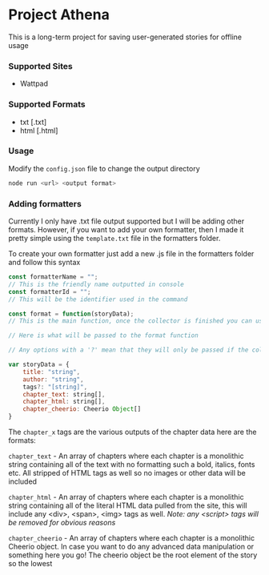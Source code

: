 # Project Athena
 This is a long-term project for saving user-generated stories for offline usage


### Supported Sites
- Wattpad

### Supported Formats
- txt [.txt]
- html [.html]

### Usage

Modify the `config.json` file to change the output directory 
```bash
node run <url> <output format>
```

### Adding formatters

Currently I only have .txt file output supported but I will be adding other formats. However, if you want to add your own formatter, then I made it pretty simple using the `template.txt` file in the formatters folder.

To create your own formatter just add a new .js file in the formatters folder and follow this syntax

```javascript
const formatterName = "";
// This is the friendly name outputted in console
const formatterId = "";
// This will be the identifier used in the command

const format = function(storyData);
// This is the main function, once the collector is finished you can use the storyData however you see fit

// Here is what will be passed to the format function

// Any options with a '?' mean that they will only be passed if the collector is able to retrieve that data from the site and will return undefined if it cannot

var storyData = {
    title: "string",
    author: "string",
    tags?: "[string]",
    chapter_text: string[],
    chapter_html: string[],
    chapter_cheerio: Cheerio Object[]
}
```
The `chapter_x` tags are the various outputs of the chapter data here are the formats:

`chapter_text` - An array of chapters where each chapter is a monolithic string containing all of the text with no formatting such a bold, italics, fonts etc. All stripped of HTML tags as well so no images or other data will be included

`chapter_html` - An array of chapters where each chapter is a monolithic string containing all of the literal HTML data pulled from the site, this will include any \<div\>, \<span\>, \<img\> tags as well. 
*Note: any \<script\> tags will be removed for obvious reasons*

`chapter_cheerio` - An array of chapters where each chapter is a monolithic Cheerio object. In case you want to do any advanced data manipulation or something here you go! The cheerio object be the root element of the story so the lowest 
